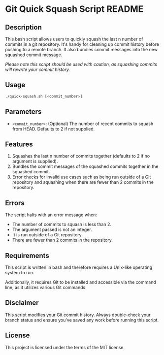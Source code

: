 # Git Quick Squash Script README

## Description

This bash script allows users to quickly squash the last n number of commits in a git repository. It's handy for cleaning up commit history before pushing to a remote branch. It also bundles commit messages into the new squashed commit message.

<em>Please note this script should be used with caution, as squashing commits will rewrite your commit history.</em>

## Usage

```bash
./quick-squash.sh [<commit_number>]
```

## Parameters

- `<commit_number>`: (Optional) The number of recent commits to squash from HEAD. Defaults to 2 if not supplied.

## Features

1. Squashes the last n number of commits together (defaults to 2 if no argument is supplied).
2. Bundles the commit messages of the squashed commits together in the squashed commit.
3. Error checks for invalid use cases such as being run outside of a Git repository and squashing when there are fewer than 2 commits in the repository.

## Errors

The script halts with an error message when:
- The number of commits to squash is less than 2.
- The argument passed is not an integer.
- It is run outside of a Git repository.
- There are fewer than 2 commits in the repository.

## Requirements

This script is written in bash and therefore requires a Unix-like operating system to run. 

Additionally, it requires Git to be installed and accessible via the command line, as it utilizes various Git commands.

## Disclaimer

This script modifies your Git commit history. Always double-check your branch status and ensure you've saved any work before running this script. 

## License

This project is licensed under the terms of the MIT license.
